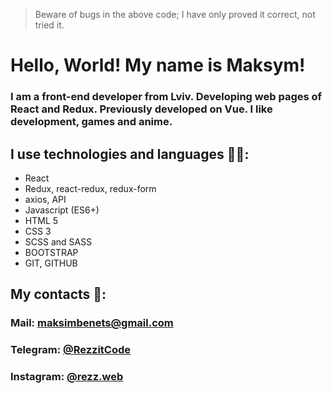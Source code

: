 > Beware of bugs in the above code; I have only proved it correct, not tried it.

# Hello, World! My name is Maksym! 

### I am a front-end developer from Lviv. Developing web pages of React and Redux. Previously developed on Vue. I like development, games and anime.

## I use technologies and languages 👨‍💻:
<ul>
  <li>React</li>
  <li>Redux, react-redux, redux-form</li>
  <li>axios, API</li>
  <li>Javascript (ES6+)</li>
  <li>HTML 5</li>
  <li>CSS 3</li>
  <li>SCSS and SASS</li>
  <li>BOOTSTRAP</li>
  <li>GIT, GITHUB</li>
</ul>

## My contacts 📲:
### Mail: maksimbenets@gmail.com
### Telegram: [@RezzitCode](https://t.me/RezzitCode)
### Instagram: [@rezz.web](https://www.instagram.com/rezz.web)
